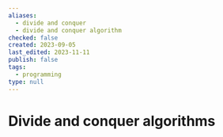 ```yaml
---
aliases:
  - divide and conquer
  - divide and conquer algorithm
checked: false
created: 2023-09-05
last_edited: 2023-11-11
publish: false
tags:
  - programming
type: null
---
```

# Divide and conquer algorithms
